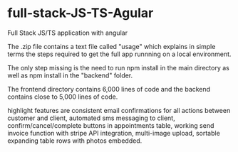 # full-stack-JS-TS-Agular
Full Stack JS/TS application with angular 

The .zip file contains a text file called "usage" which explains in simple terms the steps required to get the full app runnning on a local environment.

The only step missing is the need to run npm install in the main directory as well as npm install in the "backend" folder.

The frontend directory contains 6,000 lines of code and the backend contains close to 5,000 lines of code.

highlight features are consistent email confirmations for all actions between customer and client, automated sms messaging to client, confirm/cancel/complete buttons in appointments table, working send invoice function with stripe API integration, multi-image upload, sortable expanding table rows with photos embedded.

